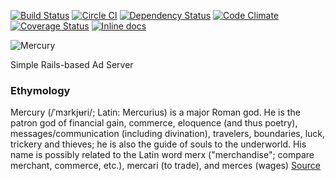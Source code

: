 [![Build Status](https://travis-ci.org/vforge/mercury.png)](https://travis-ci.org/vforge/mercury)
[![Circle CI](https://circleci.com/gh/vforge/mercury.svg?style=svg)](https://circleci.com/gh/vforge/mercury)
[![Dependency Status](https://gemnasium.com/vforge/mercury.png)](https://gemnasium.com/vforge/mercury)
[![Code Climate](https://codeclimate.com/github/vforge/mercury.png)](https://codeclimate.com/github/vforge/mercury)
[![Coverage Status](https://img.shields.io/coveralls/vforge/mercury.svg)](https://coveralls.io/r/vforge/mercury)
[![Inline docs](http://inch-ci.org/github/vforge/mercury.svg?branch=master)](http://inch-ci.org/github/vforge/mercury)

![Mercury](https://raw.githubusercontent.com/vforge/mercury/master/app/assets/images/logo-40px.png)

Simple Rails-based Ad Server

### Ethymology
Mercury (/ˈmɜrkjʉri/; Latin: Mercurius) is a major Roman god. He is the patron god of financial gain,
commerce, eloquence (and thus poetry), messages/communication (including divination), travelers,
boundaries, luck, trickery and thieves; he is also the guide of souls to the underworld.
His name is possibly related to the Latin word merx ("merchandise"; compare merchant, commerce, etc.),
mercari (to trade), and merces (wages)
[Source](http://en.wikipedia.org/wiki/Mercury_(mythology))
